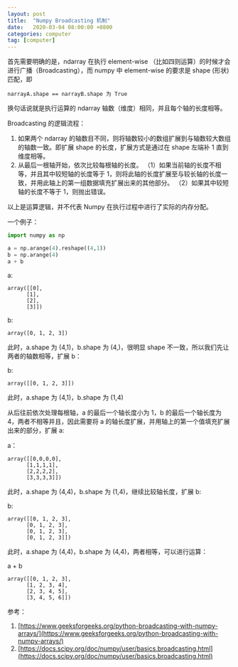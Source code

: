 ```yaml
---
layout: post
title:  "Numpy Broadcasting 机制"
date:   2020-03-04 08:00:00 +0800
categories: computer
tag: [computer]
---
```


首先需要明确的是，ndarray 在执行 element-wise （比如四则运算）的时候才会进行广播（Broadcasting），而 numpy 中 element-wise 的要求是 shape (形状)匹配，即

    narrayA.shape == narrayB.shape 为 True

换句话说就是执行运算的 ndarray 轴数（维度）相同，并且每个轴的长度相等。

Broadcasting 的逻辑流程：

1. 如果两个 ndarray 的轴数目不同，则将轴数较小的数组扩展到与轴数较大数组的轴数一致。即扩展 shape 的长度，扩展方式是通过在 shape 左端补 1 直到维度相等。
2. 从最后一根轴开始，依次比较每根轴的长度。
（1）如果当前轴的长度不相等，并且其中较短轴的长度等于 1，则将此轴的长度扩展至与较长轴的长度一致，并用此轴上的第一组数据填充扩展出来的其他部分。
（2）如果其中较短轴的长度不等于 1，则抛出错误。

以上是运算逻辑，并不代表 Numpy 在执行过程中进行了实际的内存分配。

一个例子：

```python
import numpy as np

a = np.arange(4).reshape((4,1))
b = np.arange(4)
a + b
```

a:

    array([[0],
          [1],
          [2],
          [3]])

b:

    array([0, 1, 2, 3])

此时，a.shape 为 (4,1)，b.shape 为 (4,)，很明显 shape 不一致，所以我们先让两者的轴数相等，扩展 b：

b:

    array([[0, 1, 2, 3]])

此时，a.shape 为 (4,1)，b.shape 为 (1,4)

从后往前依次处理每根轴，a 的最后一个轴长度小为 1，b 的最后一个轴长度为 4，两者不相等并且，因此需要将 a 的轴长度扩展，并用轴上的第一个值填充扩展出来的部分，扩展 a:

a：

    array([[0,0,0,0],
          [1,1,1,1],
          [2,2,2,2],
          [3,3,3,3]])

此时，a.shape 为 (4,4)，b.shape 为 (1,4)，继续比较轴长度，扩展 b:

b:

    array([[0, 1, 2, 3],
          [0, 1, 2, 3],
          [0, 1, 2, 3],
          [0, 1, 2, 3]])

此时，a.shape 为 (4,4)，b.shape 为 (4,4)，两者相等，可以进行运算：

a + b

    array([[0, 1, 2, 3],
          [1, 2, 3, 4],
          [2, 3, 4, 5],
          [3, 4, 5, 6]])

  

  参考：
  1. [https://www.geeksforgeeks.org/python-broadcasting-with-numpy-arrays/](https://www.geeksforgeeks.org/python-broadcasting-with-numpy-arrays/)
  2. [https://docs.scipy.org/doc/numpy/user/basics.broadcasting.html](https://docs.scipy.org/doc/numpy/user/basics.broadcasting.html)